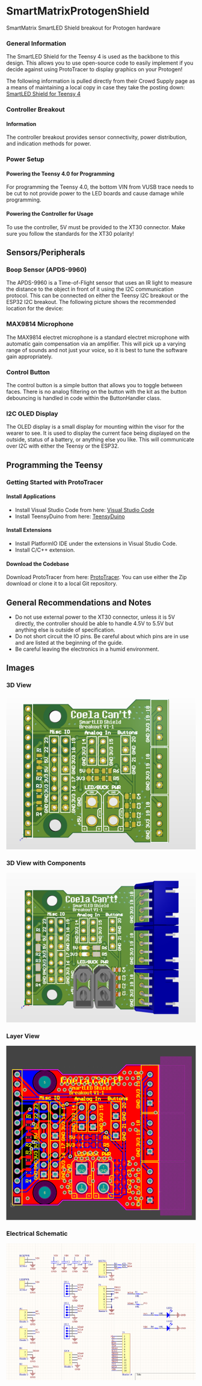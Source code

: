 # SmartMatrixProtogenShield
SmartMatrix SmartLED Shield breakout for Protogen hardware


### General Information
The SmartLED Shield for the Teensy 4 is used as the backbone to this design. This allows you to use open-source code to easily implement if you decide against using ProtoTracer to display graphics on your Protogen!

The following information is pulled directly from their Crowd Supply page as a means of maintaining a local copy in case they take the posting down:
[SmartLED Shield for Teensy 4](https://www.crowdsupply.com/pixelmatix/smartled-shield-for-teensy-4)

### Controller Breakout

#### Information
The controller breakout provides sensor connectivity, power distribution, and indication methods for power.

### Power Setup

#### Powering the Teensy 4.0 for Programming
For programming the Teensy 4.0, the bottom VIN from VUSB trace needs to be cut to not provide power to the LED boards and cause damage while programming.

#### Powering the Controller for Usage
To use the controller, 5V must be provided to the XT30 connector. Make sure you follow the standards for the XT30 polarity!

## Sensors/Peripherals

### Boop Sensor (APDS-9960)
The APDS-9960 is a Time-of-Flight sensor that uses an IR light to measure the distance to the object in front of it using the I2C communication protocol. This can be connected on either the Teensy I2C breakout or the ESP32 I2C breakout. The following picture shows the recommended location for the device:

### MAX9814 Microphone
The MAX9814 electret microphone is a standard electret microphone with automatic gain compensation via an amplifier. This will pick up a varying range of sounds and not just your voice, so it is best to tune the software gain appropriately.

### Control Button
The control button is a simple button that allows you to toggle between faces. There is no analog filtering on the button with the kit as the button debouncing is handled in code within the ButtonHandler class.

### I2C OLED Display
The OLED display is a small display for mounting within the visor for the wearer to see. It is used to display the current face being displayed on the outside, status of a battery, or anything else you like. This will communicate over I2C with either the Teensy or the ESP32.

## Programming the Teensy

### Getting Started with ProtoTracer

#### Install Applications
- Install Visual Studio Code from here: [Visual Studio Code](https://code.visualstudio.com/)
- Install TeensyDuino from here: [TeensyDuino](https://www.pjrc.com/teensy/td_download.html)

#### Install Extensions
- Install PlatformIO IDE under the extensions in Visual Studio Code.
- Install C/C++ extension.

#### Download the Codebase
Download ProtoTracer from here: [ProtoTracer](https://github.com/coelacant1/ProtoTracer). You can use either the Zip download or clone it to a local Git repository.


## General Recommendations and Notes
- Do not use external power to the XT30 connector, unless it is 5V directly, the controller should be able to handle 4.5V to 5.5V but anything else is outside of specification.
- Do not short circuit the IO pins. Be careful about which pins are in use and are listed at the beginning of the guide.
- Be careful leaving the electronics in a humid environment.

## Images

### 3D View
![3D View](Pictures/3D.png)

### 3D View with Components
![3D View with Components](Pictures/3DComponents.png)

### Layer View
![Layer View](Pictures/Layers.png)

### Electrical Schematic
![Electrical Schematic](Pictures/Schematic.png)